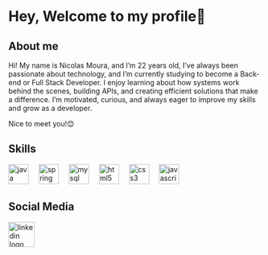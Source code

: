 <h1 align="left">Hey,  Welcome to my profile👋</h1>
<h2 align="left">About me</h2>
<div align="left"> 
<p align="left">Hi! My name is Nicolas Moura, and I’m 22 years old, I’ve always been passionate about technology, and I’m currently studying to become a Back-end or Full Stack Developer.
I enjoy learning about how systems work behind the scenes, building APIs, and creating efficient solutions that make a difference.
I’m motivated, curious, and always eager to improve my skills and grow as a developer.
  
Nice to meet you!😊
</p>

### <h2 align="left">Skills </h2>

<div align="left">
  <img src="https://cdn.jsdelivr.net/gh/devicons/devicon/icons/java/java-original.svg" height="40" alt="java logo"  />
  <img width="12" />
  <img src="https://cdn.jsdelivr.net/gh/devicons/devicon/icons/spring/spring-original.svg" height="40" alt="spring logo"  />
  <img width="12" />
  <img src="https://cdn.jsdelivr.net/gh/devicons/devicon/icons/mysql/mysql-original.svg" height="40" alt="mysql logo"  />
  <img width="12" />
  <img src="https://cdn.jsdelivr.net/gh/devicons/devicon/icons/html5/html5-original.svg" height="40" alt="html5 logo"  />
  <img width="12" />
  <img src="https://cdn.jsdelivr.net/gh/devicons/devicon/icons/css3/css3-original.svg" height="40" alt="css3 logo"  />
  <img width="12" />
  <img src="https://cdn.jsdelivr.net/gh/devicons/devicon/icons/javascript/javascript-original.svg" height="40" alt="javascript logo"  />
</div>

### <h2 align="left">Social Media </h2>
<div align="left">
<a href="https://www.linkedin.com/in/nicolasmoura54/" target="_blank"> <img src="https://img.icons8.com/?size=100&id=13930&format=png&color=000000" width="52" height="50" alt="linkedin logo"/>
</div>
